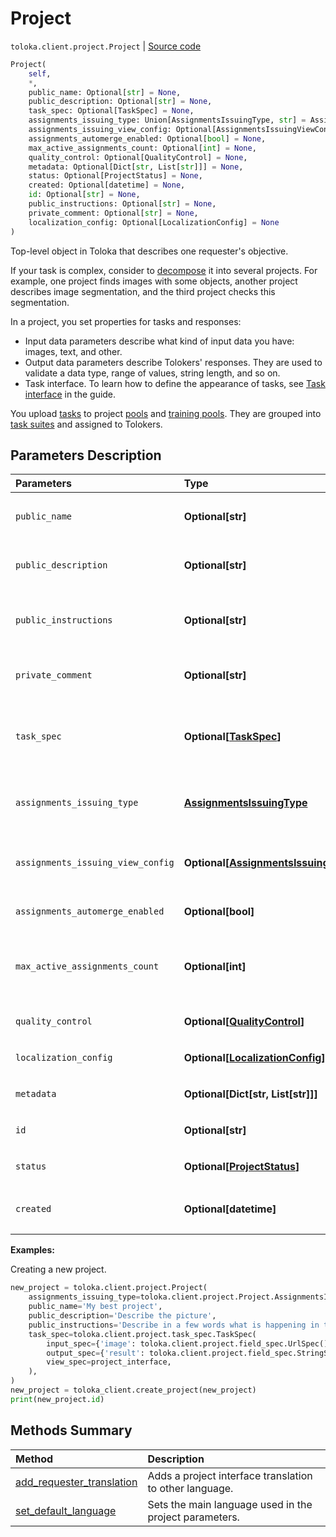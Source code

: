 # Project
`toloka.client.project.Project` | [Source code](https://github.com/Toloka/toloka-kit/blob/v1.1.4/src/client/project/__init__.py#L63)

```python
Project(
    self,
    *,
    public_name: Optional[str] = None,
    public_description: Optional[str] = None,
    task_spec: Optional[TaskSpec] = None,
    assignments_issuing_type: Union[AssignmentsIssuingType, str] = AssignmentsIssuingType.AUTOMATED,
    assignments_issuing_view_config: Optional[AssignmentsIssuingViewConfig] = None,
    assignments_automerge_enabled: Optional[bool] = None,
    max_active_assignments_count: Optional[int] = None,
    quality_control: Optional[QualityControl] = None,
    metadata: Optional[Dict[str, List[str]]] = None,
    status: Optional[ProjectStatus] = None,
    created: Optional[datetime] = None,
    id: Optional[str] = None,
    public_instructions: Optional[str] = None,
    private_comment: Optional[str] = None,
    localization_config: Optional[LocalizationConfig] = None
)
```

Top-level object in Toloka that describes one requester's objective.


If your task is complex, consider to [decompose](https://toloka.ai/en/docs/guide/concepts/solution-architecture) it into several projects.
For example, one project finds images with some objects, another project describes image segmentation, and the third project checks this segmentation.

In a project, you set properties for tasks and responses:
* Input data parameters describe what kind of input data you have: images, text, and other.
* Output data parameters describe Tolokers' responses. They are used to validate a data type, range of values, string length, and so on.
* Task interface. To learn how to define the appearance of tasks, see [Task interface](https://toloka.ai/en/docs/en/guide/concepts/spec) in the guide.

You upload [tasks](toloka.client.task.Task.md) to project [pools](toloka.client.pool.Pool.md) and [training pools](toloka.client.training.Training.md).
They are grouped into [task suites](toloka.client.task_suite.TaskSuite.md) and assigned to Tolokers.

## Parameters Description

| Parameters | Type | Description |
| :----------| :----| :-----------|
`public_name`|**Optional\[str\]**|<p>The name of the project. Visible to Tolokers.</p>
`public_description`|**Optional\[str\]**|<p>The description of the project. Visible to Tolokers.</p>
`public_instructions`|**Optional\[str\]**|<p>Instructions for Tolokers describe what to do in the tasks. You can use any HTML markup in the instructions.</p>
`private_comment`|**Optional\[str\]**|<p>Comments about the project. Visible only to the requester.</p>
`task_spec`|**Optional\[[TaskSpec](toloka.client.project.task_spec.TaskSpec.md)\]**|<p>Input and output data specification and the task interface. The interface can be defined with HTML, CSS, and JS or using the [Template Builder](https://toloka.ai/en/docs/template-builder/) components.</p>
`assignments_issuing_type`|**[AssignmentsIssuingType](toloka.client.project.Project.AssignmentsIssuingType.md)**|<p>Settings for assigning tasks. </p><p>Default value: `AUTOMATED`.</p>
`assignments_issuing_view_config`|**Optional\[[AssignmentsIssuingViewConfig](toloka.client.project.Project.AssignmentsIssuingViewConfig.md)\]**|<p>The configuration of a task view on a map. Provide it if `assignments_issuing_type=MAP_SELECTOR`.</p>
`assignments_automerge_enabled`|**Optional\[bool\]**|<p>[Merging tasks](https://toloka.ai/en/docs/api/concepts/tasks#task-merge) control.</p>
`max_active_assignments_count`|**Optional\[int\]**|<p>The number of task suites simultaneously assigned to a Toloker. Note, that Toloka counts assignments having the `ACTIVE` status only.</p>
`quality_control`|**Optional\[[QualityControl](toloka.client.quality_control.QualityControl.md)\]**|<p>[Quality control](https://toloka.ai/en/docs/guide/concepts/project-qa) rules.</p>
`localization_config`|**Optional\[[LocalizationConfig](toloka.client.project.localization.LocalizationConfig.md)\]**|<p>Translations to other languages.</p>
`metadata`|**Optional\[Dict\[str, List\[str\]\]\]**|<p>Additional information about the project.</p>
`id`|**Optional\[str\]**|<p>The ID of the project. Read-only field.</p>
`status`|**Optional\[[ProjectStatus](toloka.client.project.Project.ProjectStatus.md)\]**|<p>A project status. Read-only field.</p>
`created`|**Optional\[datetime\]**|<p>The UTC date and time when the project was created. Read-only field.</p>

**Examples:**

Creating a new project.

```python
new_project = toloka.client.project.Project(
    assignments_issuing_type=toloka.client.project.Project.AssignmentsIssuingType.AUTOMATED,
    public_name='My best project',
    public_description='Describe the picture',
    public_instructions='Describe in a few words what is happening in the image.',
    task_spec=toloka.client.project.task_spec.TaskSpec(
        input_spec={'image': toloka.client.project.field_spec.UrlSpec()},
        output_spec={'result': toloka.client.project.field_spec.StringSpec()},
        view_spec=project_interface,
    ),
)
new_project = toloka_client.create_project(new_project)
print(new_project.id)
```
## Methods Summary

| Method | Description |
| :------| :-----------|
[add_requester_translation](toloka.client.project.Project.add_requester_translation.md)| Adds a project interface translation to other language.
[set_default_language](toloka.client.project.Project.set_default_language.md)| Sets the main language used in the project parameters.
